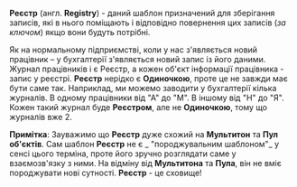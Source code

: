 **Реєстр** (англ. **Registry**) - даний шаблон призначений для зберігання записів, які в нього поміщають і відповідно
повернення цих записів (_за ключом_) якщо вони будуть потрібні.

Як на нормальному підприємстві, коли у нас з'являється новий працівник – у бухгалтерії з'являється новий запис із його даними.
Журнал працівників і є Реєстр, а кожен об'єкт інформації працівника - запис у реєстрі.
**Реєстр** нерідко є **Одиночкою**, проте це не завжди має бути саме так. Наприклад, ми можемо заводити
у бухгалтерії кілька журналів. В одному працівники від "А" до "М". В іншому від "Н" до "Я". Кожен такий журнал буде
**Реєстром**, але не **Одиночкою**, тому що журналів вже 2.

**Примітка**:
Зауважимо що **Реєстр** дуже схожий на **Мультитон** та **Пул об'єктів**. Сам шаблон **Реєстр** не є
_ "породжувальним шаблоном"_ у сенсі цього терміна, проте його зручно розглядати саме у взаємозв'язку з ними.
На відміну від **Мультитона** та **Пула**, він не вміє породжувати нові сутності. **Реєстр** - це сховище!